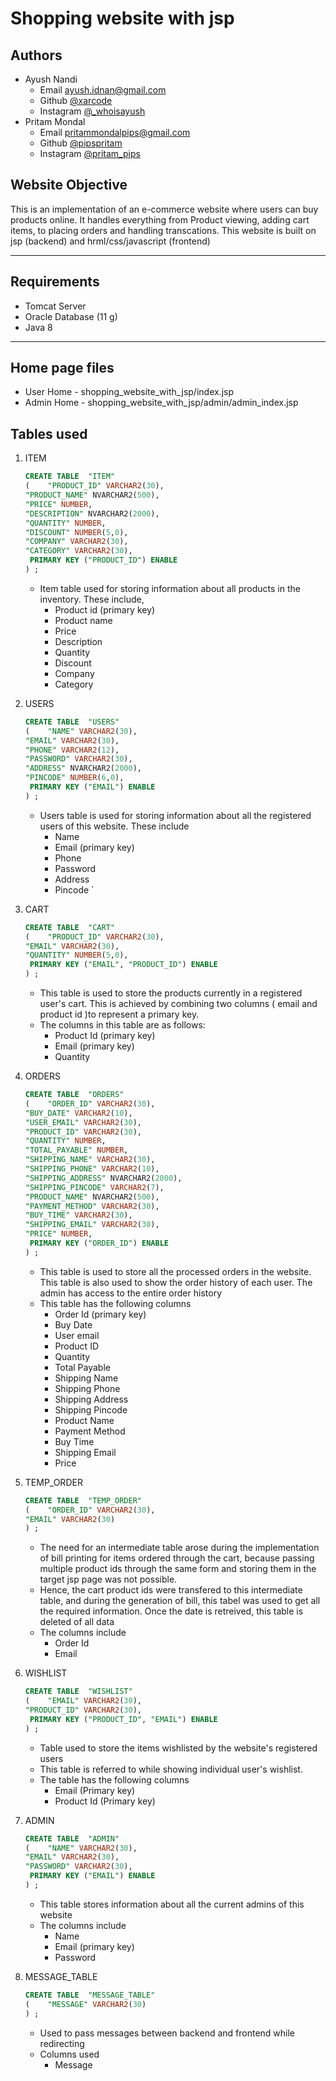 # Shopping website with jsp
## Authors
* Ayush Nandi 
    * Email <ayush.idnan@gmail.com>
    * Github [@xarcode](https://github.com/xarcode "xarcode profile") 
    * Instagram [@_whoisayush](https://www.instagram.com/_whoisayush "Ayush's instagram")
* Pritam Mondal 
    * Email <pritammondalpips@gmail.com>
    * Github [@pipspritam](https://github.com/pipspritam "pipspritam profile")
    * Instagram [@pritam_pips](https://www.instagram.com/pritam_pips "Pritam's instagram")
## Website Objective
This is an implementation of an e-commerce website where users can buy products online. It handles everything from Product viewing, adding cart items, to placing orders and handling transcations. This website is built on jsp (backend) and hrml/css/javascript (frontend)

***

## Requirements
* Tomcat Server
* Oracle Database (11 g)
* Java 8

***
## Home page files
* User Home - shopping_website_with_jsp/index.jsp
* Admin Home - shopping_website_with_jsp/admin/admin_index.jsp
## Tables used
1. ITEM
    ``` sql
    CREATE TABLE  "ITEM" 
   (	"PRODUCT_ID" VARCHAR2(30), 
	"PRODUCT_NAME" NVARCHAR2(500), 
	"PRICE" NUMBER, 
	"DESCRIPTION" NVARCHAR2(2000), 
	"QUANTITY" NUMBER, 
	"DISCOUNT" NUMBER(5,0), 
	"COMPANY" VARCHAR2(30), 
	"CATEGORY" VARCHAR2(30), 
	 PRIMARY KEY ("PRODUCT_ID") ENABLE
   ) ; 
   ```
   * Item table used for storing information about all products in the inventory. These include, 
        * Product id (primary key)
        * Product name
        * Price
        * Description
        * Quantity
        * Discount
        * Company
        * Category

2. USERS
    ``` sql
    CREATE TABLE  "USERS" 
   (	"NAME" VARCHAR2(30), 
	"EMAIL" VARCHAR2(30), 
	"PHONE" VARCHAR2(12), 
	"PASSWORD" VARCHAR2(30), 
	"ADDRESS" NVARCHAR2(2000), 
	"PINCODE" NUMBER(6,0), 
	 PRIMARY KEY ("EMAIL") ENABLE
   ) ;
    ```
   * Users table is used for storing information about all the registered users of this website. These include
        * Name
        * Email (primary key)
        * Phone
        * Password
        * Address
        * Pincode
`
3. CART
    ``` sql
    CREATE TABLE  "CART" 
   (	"PRODUCT_ID" VARCHAR2(30), 
	"EMAIL" VARCHAR2(30), 
	"QUANTITY" NUMBER(5,0), 
	 PRIMARY KEY ("EMAIL", "PRODUCT_ID") ENABLE
   ) ;
   ```
   * This table is used to store the products currently in a registered user's cart. This is achieved by combining two columns ( email and product id )to represent a primary key.
   * The columns in this table are as follows:
        * Product Id (primary key)
        * Email (primary key)
        * Quantity
4. ORDERS
    ``` sql
    CREATE TABLE  "ORDERS" 
   (	"ORDER_ID" VARCHAR2(30), 
	"BUY_DATE" VARCHAR2(10), 
	"USER_EMAIL" VARCHAR2(30), 
	"PRODUCT_ID" VARCHAR2(30), 
	"QUANTITY" NUMBER, 
	"TOTAL_PAYABLE" NUMBER, 
	"SHIPPING_NAME" VARCHAR2(30), 
	"SHIPPING_PHONE" VARCHAR2(10), 
	"SHIPPING_ADDRESS" NVARCHAR2(2000), 
	"SHIPPING_PINCODE" VARCHAR2(7), 
	"PRODUCT_NAME" NVARCHAR2(500), 
	"PAYMENT_METHOD" VARCHAR2(30), 
	"BUY_TIME" VARCHAR2(30), 
	"SHIPPING_EMAIL" VARCHAR2(30), 
	"PRICE" NUMBER, 
	 PRIMARY KEY ("ORDER_ID") ENABLE
   ) ;
    ```
   * This table is used to store all the processed orders in the website. This table is also used to show the order history of each user. The admin has access to the entire order history
   * This table has the following columns
        * Order Id (primary key)
        * Buy Date
        * User email
        * Product ID
        * Quantity
        * Total Payable
        * Shipping Name
        * Shipping Phone
        * Shipping Address
        * Shipping Pincode
        * Product Name
        * Payment Method
        * Buy Time
        * Shipping Email
        * Price

5. TEMP_ORDER
    ``` sql
    CREATE TABLE  "TEMP_ORDER" 
   (	"ORDER_ID" VARCHAR2(30), 
	"EMAIL" VARCHAR2(30)
   ) ;
   ```
   * The need for an intermediate table arose during the implementation of bill printing for items ordered through the cart, because passing multiple product ids through the same form and storing them in the target jsp page was not possible.
   * Hence, the cart product ids were transfered to this intermediate table, and during the generation of bill, this tabel was used to get all the required information. Once the date is retreived, this table is deleted of all data
   * The columns include
        * Order Id
        * Email

6. WISHLIST
    ``` sql
    CREATE TABLE  "WISHLIST" 
   (	"EMAIL" VARCHAR2(30), 
	"PRODUCT_ID" VARCHAR2(30), 
	 PRIMARY KEY ("PRODUCT_ID", "EMAIL") ENABLE
   ) ;
   ```
   * Table used to store the items wishlisted by the website's registered users
   * This table is referred to while showing individual user's wishlist. 
   * The table has the following columns
        * Email (Primary key)
        * Product Id (Primary key)

7. ADMIN
    ``` sql
    CREATE TABLE  "ADMIN" 
   (	"NAME" VARCHAR2(30), 
	"EMAIL" VARCHAR2(30), 
	"PASSWORD" VARCHAR2(30), 
	 PRIMARY KEY ("EMAIL") ENABLE
   ) ;
    ```
    * This table stores information about all the current admins of this website
    * The columns include
        * Name
        * Email (primary key)
        * Password

8. MESSAGE_TABLE
    ``` sql
    CREATE TABLE  "MESSAGE_TABLE" 
   (	"MESSAGE" VARCHAR2(30)
   ) ;
   ```
   * Used to pass messages between backend and frontend while redirecting
   * Columns used
        * Message